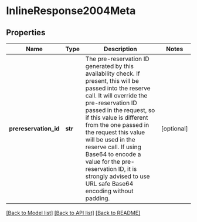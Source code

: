 # InlineResponse2004Meta

## Properties
Name | Type | Description | Notes
------------ | ------------- | ------------- | -------------
**prereservation_id** | **str** | The pre-reservation ID generated by this availability check. If present, this will be passed into the reserve call. It will override the pre-reservation ID passed in the request, so if this value is different from the one passed in the request this value will be used in the reserve call. If using Base64 to encode a value for the pre-reservation ID, it is strongly advised to use URL safe Base64 encoding without padding.  | [optional] 

[[Back to Model list]](../README.md#documentation-for-models) [[Back to API list]](../README.md#documentation-for-api-endpoints) [[Back to README]](../README.md)

